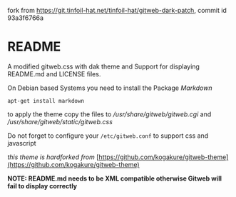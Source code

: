 fork from https://git.tinfoil-hat.net/tinfoil-hat/gitweb-dark-patch, commit id 93a3f6766a

# README

A modified gitweb.css with dak theme and Support for displaying README.md and LICENSE files.

On Debian based Systems you need to install the Package *Markdown*

<code>apt-get install markdown</code>

to apply the theme copy the files to */usr/share/gitweb/gitweb.cgi* and */usr/share/gitweb/static/gitweb.css*

Do not forget to configure your <code>/etc/gitweb.conf</code> to support css and javascript

*this theme is hardforked from* [https://github.com/kogakure/gitweb-theme](https://github.com/kogakure/gitweb-theme)

**NOTE: README.md needs to be XML compatible otherwise Gitweb will fail to display correctly**
